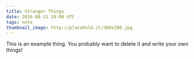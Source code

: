 ```yaml
---
title: Stranger Things
date: 2016-08-31 20:00 UTC
tags: note
thumbnail_image: http://placehold.it/300x200.jpg
---
```

This is an example thing. You probably want to delete it and write your own things!
